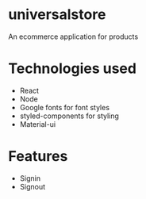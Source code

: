 # universalstore
 An ecommerce application for products
 # Technologies used
   * React 
   * Node
   * Google fonts for font styles
   * styled-components for styling
   * Material-ui
# Features
 * Signin
 * Signout

